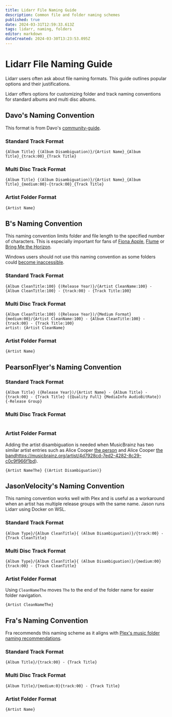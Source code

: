 ```yaml
---
title: Lidarr File Naming Guide
description: Common file and folder naming schemes
published: true
date: 2024-03-31T12:59:33.613Z
tags: lidarr, naming, folders
editor: markdown
dateCreated: 2024-03-30T13:23:53.095Z
---
```


# Lidarr File Naming Guide

Lidarr users often ask about file naming formats. This guide outlines popular options and their justifications.

Lidarr offers options for customizing folder and track naming conventions for standard albums and multi disc albums.

## Davo's Naming Convention

This format is from Davo's [community-guide](/lidarr/community-guide).

### Standard Track Format

```jinja
{Album Title} {(Album Disambiguation)}/{Artist Name}_{Album Title}_{track:00}_{Track Title}
```

### Multi Disc Track Format

```jinja
{Album Title} {(Album Disambiguation)}/{Artist Name}_{Album Title}_{medium:00}-{track:00}_{Track Title}
```

### Artist Folder Format

```jinja
{Artist Name}
```

## B's Naming Convention

This naming convention limits folder and file length to the specified number of characters. This is especially important for fans of [Fiona Apple](https://musicbrainz.org/release-group/b7493310-d408-44e2-a2d6-bbbd485d7abc), [Flume](https://musicbrainz.org/recording/93d0086c-27e7-4206-8722-e4c3c0b6d786) or [Bring Me the Horizon](https://musicbrainz.org/release-group/b7493310-d408-44e2-a2d6-bbbd485d7abc).

Windows users should not use this naming convention as some folders could [become inaccessible](https://wiki.servarr.com/lidarr/faq#why-cant-i-access-a-folder-in-windows-after-lidarr-rename).

### Standard Track Format

```jinja
{Album CleanTitle:100} {(Release Year)}/{Artist CleanName:100} - {Album CleanTitle:100} - {track:00} - {Track Title:100}
```

### Multi Disc Track Format

```jinja
{Album CleanTitle:100} ({Release Year})/{Medium Format} {medium:00}/{Artist CleanName:100} - {Album CleanTitle:100} - {track:00} - {Track Title:100}
artist: {Artist CleanName}
```

### Artist Folder Format

```jinja
{Artist Name}
```

## PearsonFlyer's Naming Convention

<!---
TODO: Add explainer
--->

### Standard Track Format

```jinja
{Album Title} ({Release Year})/{Artist Name} - {Album Title} - {track:00} - {Track Title} ({Quality Full} {MediaInfo AudioBitRate}) {-Release Group}
```

### Multi Disc Track Format

```jinja

```

### Artist Folder Format

Adding the artist disambiguation is needed when MusicBrainz has two similar artist entries such as Alice Cooper [the person](https://musicbrainz.org/artist/ee58c59f-8e7f-4430-b8ca-236c4d3745ae) and Alice Cooper [the band](/lidarr/quick-start-guide)<https://musicbrainz.org/artist/4d7928cd-7ed2-4282-8c29-c0c9f966f1bd>).

```jinja
{Artist NameThe} {(Artist Disambiguation)}
```

## JasonVelocity's Naming Convention

This naming convention works well with Plex and is useful as a workaround when an artist has multiple release groups with the same name. Jason runs Lidarr using Docker on WSL.

### Standard Track Format

```jinja
{Album Type}/{Album CleanTitle}{ (Album Disambiguation)}/{track:00} - {Track CleanTitle}
```

### Multi Disc Track Format

```jinja
{Album Type}/{Album CleanTitle}{ (Album Disambiguation)}/{medium:00}{track:00} - {Track CleanTitle}
```

### Artist Folder Format

Using `CleanNameThe` moves `The` to the end of the folder name for easier folder navigation.

```jinja
{Artist CleanNameThe}
```

## Fra's Naming Convention

Fra recommends this naming scheme as it aligns with [Plex's music folder naming recommendations](https://support.plex.tv/articles/200265296-adding-music-media-from-folders/#toc-0).

### Standard Track Format

```jinja
{Album Title}/{track:00} - {Track Title}
```

### Multi Disc Track Format

```jinja
{Album Title}/{medium:0}{track:00} - {Track Title}
```

### Artist Folder Format

```jinja
{Artist Name}
```
